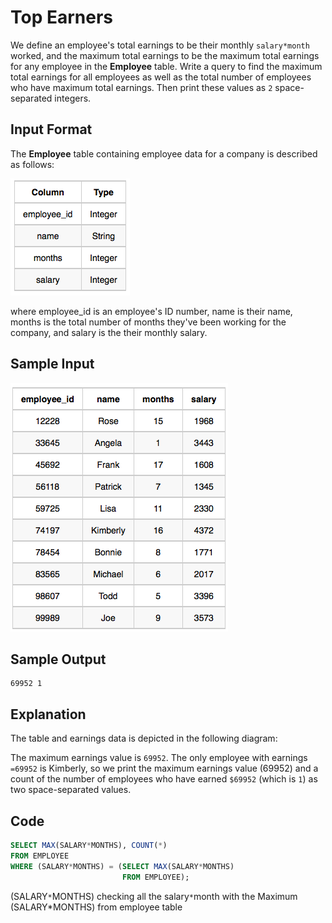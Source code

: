# Top Earners

We define an employee's total earnings to be their monthly `salary*month` worked, and the maximum total earnings to be the maximum total earnings for any employee in the **Employee** table. Write a query to find the maximum total earnings for all employees as well as the total number of employees who have maximum total earnings. Then print these values as `2` space-separated integers.

## Input Format

The **Employee** table containing employee data for a company is described as follows:

![Employee](img/employee_table.png)

where employee_id is an employee's ID number, name is their name, months is the total number of months they've been working for the company, and salary is the their monthly salary.

## Sample Input

![Employee](img/employee_details.png)

## Sample Output

    69952 1
## Explanation

The table and earnings data is depicted in the following diagram: 

The maximum earnings value is `69952`. The only employee with earnings `=69952` is Kimberly, so we print the maximum earnings value (69952) and a count of the number of employees who have earned `$69952` (which is `1`) as two space-separated values.

## Code

```sql
SELECT MAX(SALARY*MONTHS), COUNT(*)
FROM EMPLOYEE
WHERE (SALARY*MONTHS) = (SELECT MAX(SALARY*MONTHS)
                         FROM EMPLOYEE);
```

(SALARY`*`MONTHS) checking all the salary`*`month with the Maximum (SALARY*MONTHS) from employee table